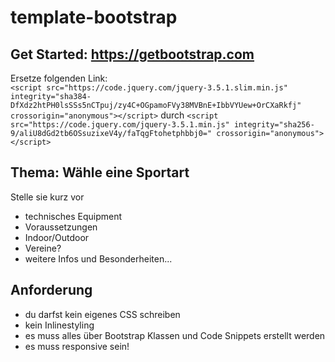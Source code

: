 # template-bootstrap

## Get Started: https://getbootstrap.com

Ersetze folgenden Link:<br>
`<script src="https://code.jquery.com/jquery-3.5.1.slim.min.js" integrity="sha384-DfXdz2htPH0lsSSs5nCTpuj/zy4C+OGpamoFVy38MVBnE+IbbVYUew+OrCXaRkfj" crossorigin="anonymous"></script>`
durch `<script src="https://code.jquery.com/jquery-3.5.1.min.js" integrity="sha256-9/aliU8dGd2tb6OSsuzixeV4y/faTqgFtohetphbbj0=" crossorigin="anonymous"></script>`

## Thema: Wähle eine Sportart

Stelle sie kurz vor<br>
- technisches Equipment
- Voraussetzungen
- Indoor/Outdoor
- Vereine?
- weitere Infos und Besonderheiten...

## Anforderung
- du darfst kein eigenes CSS schreiben
- kein Inlinestyling
- es muss alles über Bootstrap Klassen und Code Snippets erstellt werden
- es muss responsive sein!
